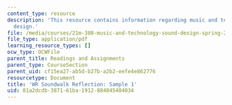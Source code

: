 ```yaml
---
content_type: resource
description: 'This resource contains information regarding music and technology: Sound
  design.'
file: /media/courses/21m-380-music-and-technology-sound-design-spring-2016/81a2dcdb387161ba1912884845404034_MIT21M_380S16_assn_wr_s1.pdf
file_type: application/pdf
learning_resource_types: []
ocw_type: OCWFile
parent_title: Readings and Assignments
parent_type: CourseSection
parent_uid: cf15ea27-ab5d-b27b-a2b2-eefe4e862776
resourcetype: Document
title: 'WR Soundwalk Reflection: Sample 1'
uid: 81a2dcdb-3871-61ba-1912-884845404034
---
```

